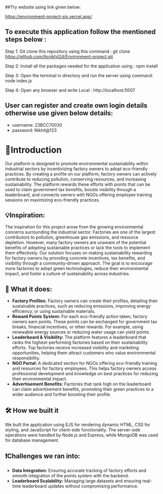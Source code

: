 ##Try website using link given below:

https://environment-project-six.vercel.app/

## To execute this application follow the mentioned steps below :

Step 1: Git clone this repository using  this command : git clone https://github.com/itsnikhil24/Environment-project.git

Step 2: Install all the packages needed for the application using : npm install

Step 3: Open the terminal in directory and run the server using command: node index.js

Step 4: Open any browser and write Local : http://localhost:5007



## User can register and create own login details otherwise use given below details:

- username: 23BCC70030
- password: Nikhil@123





# 🥁Introduction

Our platform is designed to promote environmental sustainability within industrial sectors by incentivizing factory owners to adopt eco-friendly practices. By creating a profile on our platform, factory owners can actively contribute to reducing pollution, conserving resources, and increasing sustainability. The platform rewards these efforts with points that can be used to claim government tax benefits, boosts visibility through a leaderboard, and connects owners with NGOs offering employee training sessions on maximizing eco-friendly practices.

## 💡Inspiration:


The inspiration for this project arose from the growing environmental concerns surrounding the industrial sector. Factories are one of the largest contributors to pollution, greenhouse gas emissions, and resource depletion. However, many factory owners are unaware of the potential benefits of adopting sustainable practices or lack the tools to implement them effectively. Our solution focuses on making sustainability rewarding for factory owners by providing concrete incentives, tax benefits, and visibility through a community-driven approach. The goal is to encourage more factories to adopt green technologies, reduce their environmental impact, and foster a culture of sustainability across industries.
  
## 💬 What it does:

- **Factory Profiles:** Factory owners can create their profiles, detailing their sustainable practices, such as reducing emissions, improving energy efficiency, or using sustainable materials.
- **Reward Points System:** For each eco-friendly action taken, factory owners earn points. These points can be exchanged for government tax breaks, financial incentives, or other rewards. For example, using renewable energy sources or reducing water usage can yield points.
- **Leaderboard & Visibility:** The platform features a leaderboard that ranks the highest-performing factories based on their sustainability efforts. Top factories receive increased visibility and marketing opportunities, helping them attract customers who value environmental responsibility.
- **NGO Portal:** A dedicated section for NGOs offering eco-friendly training and resources for factory employees. This helps factory owners access professional development and knowledge on best practices for reducing their environmental impact.
- **Advertisement Benefits:** Factories that rank high on the leaderboard can claim advertisement benefits, promoting their green practices to a wider audience and further boosting their profile.


## 🛠 How we built it

We built the application using EJS for rendering dynamic HTML, CSS for styling, and JavaScript for client-side functionality. The server-side operations were handled by Node.js and Express, while MongoDB was used for database management.


## ❗Challenges we ran into:

- **Data Integration:** Ensuring accurate tracking of factory efforts and smooth integration of the points system with the backend.
- **Leaderboard Scalability:** Managing large datasets and ensuring real-time leaderboard updates without compromising performance.